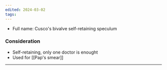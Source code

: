 ```yaml
---
edited: 2024-03-02
tags:
---
```

- Full name: Cusco's bivalve self-retaining speculum
### Consideration 
- Self-retaining, only one doctor is enought
- Used for [[Pap's smear]] 
---
